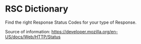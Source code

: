 # RSC Dictionary

Find the right Response Status Codes for your type of Response.

Source of information: https://developer.mozilla.org/en-US/docs/Web/HTTP/Status

